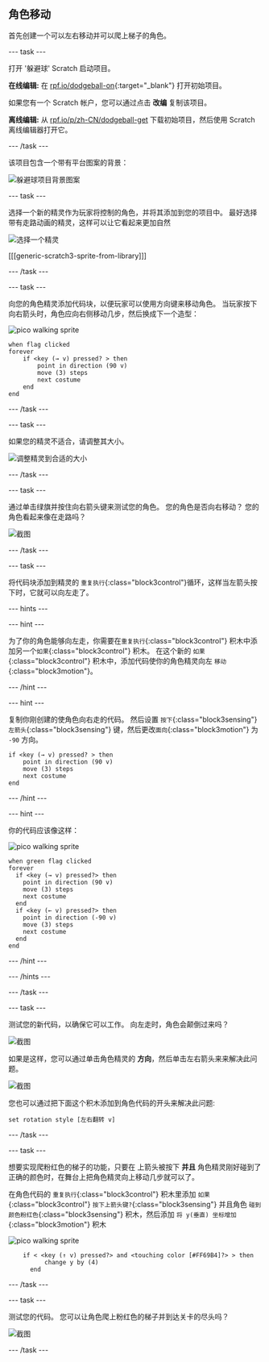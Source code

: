## 角色移动

首先创建一个可以左右移动并可以爬上梯子的角色。

--- task ---

打开 '躲避球' Scratch 启动项目。

**在线编辑:** 在 [rpf.io/dodgeball-on](http://rpf.io/dodgeball-on){:target="_blank"} 打开初始项目。

如果您有一个 Scratch 帐户，您可以通过点击 **改编** 复制该项目。

**离线编辑:** 从 [rpf.io/p/zh-CN/dodgeball-get](http://rpf.io/p/zh-CN/dodgeball-get) 下载初始项目，然后使用 Scratch 离线编辑器打开它。

--- /task ---

该项目包含一个带有平台图案的背景：

![躲避球项目背景图案](images/dodge-background.png)

--- task ---

选择一个新的精灵作为玩家将控制的角色，并将其添加到您的项目中。 最好选择带有走路动画的精灵，这样可以让它看起来更加自然

![选择一个精灵](images/dodge-characters.png)

[[[generic-scratch3-sprite-from-library]]]

--- /task ---

--- task ---

向您的角色精灵添加代码块，以便玩家可以使用方向键来移动角色。 当玩家按下向右箭头时，角色应向右侧移动几步，然后换成下一个造型：

![pico walking sprite](images/pico_walking_sprite.png)

```blocks3
when flag clicked
forever
	if <key (→ v) pressed? > then
		point in direction (90 v)
		move (3) steps
		next costume
	end
end
```

--- /task ---

--- task ---

如果您的精灵不适合，请调整其大小。

![调整精灵到合适的大小](images/dodge-sprite-size-annotated.png)

--- /task ---

--- task ---

通过单击绿旗并按住向右箭头键来测试您的角色。 您的角色是否向右移动？ 您的角色看起来像在走路吗？

![截图](images/dodge-walking.png)

--- /task ---

--- task ---

将代码块添加到精灵的 `重复执行`{:class="block3control"}循环，这样当左箭头按下时，它就可以向左走了。

--- hints ---


--- hint ---

为了你的角色能够向左走，你需要在`重复执行`{:class="block3control"} 积木中添加另一个`如果`{:class="block3control"} 积木。 在这个新的 `如果`{:class="block3control"} 积木中，添加代码使你的角色精灵向左 `移动`{:class="block3motion"}。

--- /hint ---

--- hint ---

复制你刚创建的使角色向右走的代码。 然后设置 `按下`{:class="block3sensing"} `左箭头`{:class="block3sensing"} 键，然后更改`面向`{:class="block3motion"} 为 `-90` 方向。

```blocks3
if <key (→ v) pressed? > then
	point in direction (90 v)
	move (3) steps
	next costume
end
```

--- /hint ---

--- hint ---

你的代码应该像这样：

![pico walking sprite](images/pico_walking_sprite.png)

```blocks3
when green flag clicked
forever 
  if <key (→ v) pressed?> then 
    point in direction (90 v)
    move (3) steps
    next costume
  end
  if <key (← v) pressed?> then 
    point in direction (-90 v)
    move (3) steps
    next costume
  end
end
```

--- /hint ---

--- /hints ---

--- /task ---

--- task ---

测试您的新代码，以确保它可以工作。 向左走时，角色会颠倒过来吗？

![截图](images/dodge-upside-down.png)

如果是这样，您可以通过单击角色精灵的 **方向**，然后单击左右箭头来来解决此问题。

![截图](images/dodge-left-right-annotated.png)

您也可以通过把下面这个积木添加到角色代码的开头来解决此问题:

```blocks3
set rotation style [左右翻转 v]
```

--- /task ---

--- task ---

想要实现爬粉红色的梯子的功能，只要在 上箭头被按下 **并且** 角色精灵刚好碰到了正确的颜色时，在舞台上把角色精灵向上移动几步就可以了。

在角色代码的 `重复执行`{:class="block3control"} 积木里添加 `如果`{:class="block3control"} `按下上箭头键?`{:class="block3sensing"} 并且角色 `碰到颜色粉红色`{:class="block3sensing"} 积木，然后添加 `将 y(垂直) 坐标增加`{:class="block3motion"} 积木

![pico walking sprite](images/pico_walking_sprite.png)

```blocks3
    if < <key (↑ v) pressed?> and <touching color [#FF69B4]?> > then
		  change y by (4)
	  end
```

--- /task ---

--- task ---

测试您的代码。 您可以让角色爬上粉红色的梯子并到达关卡的尽头吗？

![截图](images/dodge-test-character.png)

--- /task ---